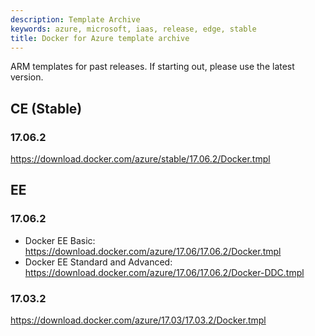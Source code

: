 ```yaml
---
description: Template Archive
keywords: azure, microsoft, iaas, release, edge, stable
title: Docker for Azure template archive
---
```


ARM templates for past releases. If starting out, please use the latest version.

## CE (Stable)

### 17.06.2

https://download.docker.com/azure/stable/17.06.2/Docker.tmpl

## EE

### 17.06.2

 * Docker EE Basic: https://download.docker.com/azure/17.06/17.06.2/Docker.tmpl
 * Docker EE Standard and Advanced: https://download.docker.com/azure/17.06/17.06.2/Docker-DDC.tmpl

### 17.03.2

https://download.docker.com/azure/17.03/17.03.2/Docker.tmpl

